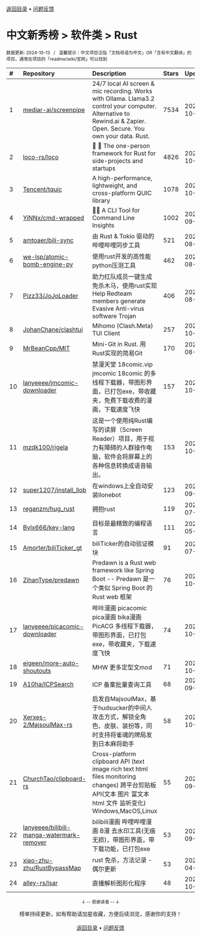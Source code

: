 <a href="https://gitee.com/GrowingGit/GitHub-Chinese-Top-Charts#github中文排行榜">返回目录</a> • <a href="/content/docs/feedback.md">问题反馈</a>

# 中文新秀榜 > 软件类 > Rust
<sub>数据更新: 2024-10-13&nbsp;&nbsp;&nbsp;/&nbsp;&nbsp;&nbsp;温馨提示：中文项目泛指「文档母语为中文」OR「含有中文翻译」的项目，通常在项目的「readme/wiki/官网」可以找到</sub>

|#|Repository|Description|Stars|Updated|Created|
|:-|:-|:-|:-|:-|:-|
|1|[mediar-ai/screenpipe](https://github.com/mediar-ai/screenpipe)|24/7 local AI screen & mic recording. Works with Ollama. Llama3.2 control your computer. Alternative to Rewind.ai & Zapier. Open. Secure. You own your data. Rust.|7534|2024-10-12|2024-06-19|
|2|[loco-rs/loco](https://github.com/loco-rs/loco)|🚂 🦀 The one-person framework for Rust for side-projects and startups|4826|2024-10-11|2023-11-07|
|3|[Tencent/tquic](https://github.com/Tencent/tquic)|A high-performance, lightweight, and cross-platform QUIC library|1078|2024-10-12|2023-10-26|
|4|[YiNNx/cmd-wrapped](https://github.com/YiNNx/cmd-wrapped)|👩‍💻 A CLI Tool for Command Line Insights|1002|2024-09-07|2023-12-29|
|5|[amtoaer/bili-sync](https://github.com/amtoaer/bili-sync)|由 Rust & Tokio 驱动的哔哩哔哩同步工具|521|2024-08-08|2023-11-20|
|6|[we-lsp/atomic-bomb-engine-py](https://github.com/we-lsp/atomic-bomb-engine-py)|使用rust开发的高性能python压测工具|462|2024-08-20|2024-03-07|
|7|[Pizz33/JoJoLoader](https://github.com/Pizz33/JoJoLoader)|助力红队成员一键生成免杀木马，使用rust实现   Help Redteam members generate Evasive Anti-virus software Trojan|406|2024-08-07|2024-07-01|
|8|[JohanChane/clashtui](https://github.com/JohanChane/clashtui)|Mihomo (Clash.Meta) TUI Client|257|2024-10-06|2023-11-18|
|9|[MrBeanCpp/MIT](https://github.com/MrBeanCpp/MIT)|Mini-Git in Rust. 用Rust实现的简易Git|170|2024-08-03|2023-12-12|
|10|[lanyeeee/jmcomic-downloader](https://github.com/lanyeeee/jmcomic-downloader)|禁漫天堂 18comic.vip jmcomic 18comic 的多线程下载器，带图形界面，已打包exe，带收藏夹，免费下载收费的漫画，下载速度飞快|157|2024-10-11|2024-09-28|
|11|[mzdk100/rigela](https://github.com/mzdk100/rigela)|这是一个使用纯Rust编写的读屏（Screen Reader）项目，用于视力有障碍的人群操作电脑，软件会将屏幕上的各种信息转换成语音输出。|153|2024-10-08|2024-01-15|
|12|[super1207/install_llob](https://github.com/super1207/install_llob)|在windows上全自动安装llonebot|123|2024-09-21|2024-03-26|
|13|[reganzm/hug_rust](https://github.com/reganzm/hug_rust)|拥抱rust|119|2024-07-17|2024-03-06|
|14|[Bylx666/key-lang](https://github.com/Bylx666/key-lang)|目标是最精致的编程语言|111|2024-05-07|2023-12-26|
|15|[Amorter/biliTicker_gt](https://github.com/Amorter/biliTicker_gt)|biliTicker的自动验证模块|91|2024-07-09|2024-06-08|
|16|[ZihanType/predawn](https://github.com/ZihanType/predawn)|Predawn is a Rust web framework like Spring Boot -- Predawn 是一个类似 Spring Boot 的 Rust web 框架|76|2024-10-12|2024-03-05|
|17|[lanyeeee/picacomic-downloader](https://github.com/lanyeeee/picacomic-downloader)|哔咔漫画 picacomic pica漫画 bika漫画 PicACG 多线程下载器，带图形界面，已打包exe，带收藏夹，下载速度飞快|74|2024-10-12|2024-09-17|
|18|[eigeen/more-auto-shoutouts](https://github.com/eigeen/more-auto-shoutouts)|MHW 更多定型文mod|71|2024-10-12|2024-03-20|
|19|[A10ha/ICPSearch](https://github.com/A10ha/ICPSearch)|ICP 备案批量查询工具|68|2024-09-18|2023-10-18|
|20|[Xerxes-2/MajsoulMax-rs](https://github.com/Xerxes-2/MajsoulMax-rs)|启发自MajsoulMax，基于hudsucker的中间人攻击方式，解锁全角色、皮肤、装扮等，同时支持将雀魂的牌局发到日本麻将助手|58|2024-10-10|2024-04-18|
|21|[ChurchTao/clipboard-rs](https://github.com/ChurchTao/clipboard-rs)|Cross-platform clipboard API (text   image   rich text   html   files   monitoring changes)   跨平台剪贴板 API(文本 图片 富文本 html 文件 监听变化) Windows,MacOS,Linux|55|2024-09-20|2024-01-25|
|22|[lanyeeee/bilibili-manga-watermark-remover](https://github.com/lanyeeee/bilibili-manga-watermark-remover)|bilibili漫画 哔哩哔哩漫画 B漫 去水印工具(无痕 无损)，带图形界面，带下载功能，已打包exe|53|2024-09-27|2024-06-28|
|23|[xiao-zhu-zhu/RustBypassMap](https://github.com/xiao-zhu-zhu/RustBypassMap)|rust 免杀，方法记录 - 偶尔更新|53|2024-04-25|2024-04-22|
|24|[alley-rs/lsar](https://github.com/alley-rs/lsar)|直播解析图形化程序|48|2024-10-05|2024-08-28|

<div align="center">
    <p><sub>↓ -- 感谢读者 -- ↓</sub></p>
    榜单持续更新，如有帮助请加星收藏，方便后续浏览，感谢你的支持！
</div>

<br/>

<div align="center"><a href="https://gitee.com/GrowingGit/GitHub-Chinese-Top-Charts#github中文排行榜">返回目录</a> • <a href="/content/docs/feedback.md">问题反馈</a></div>
